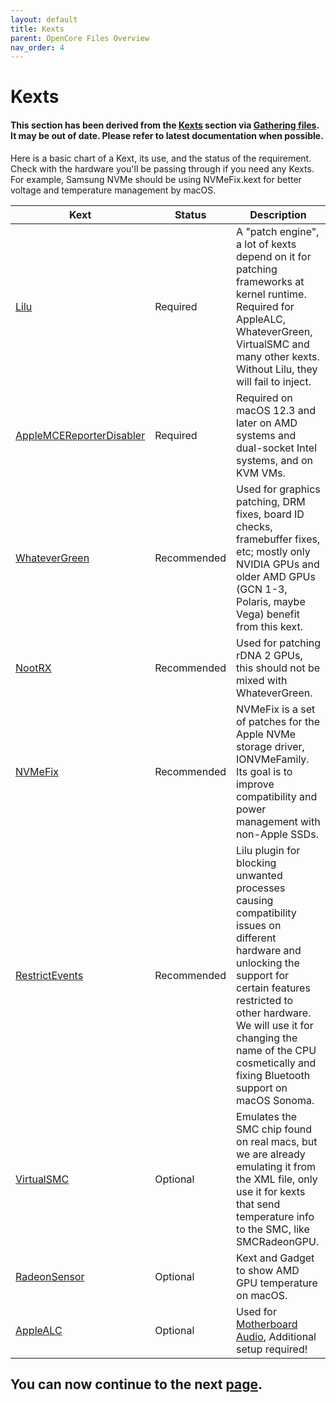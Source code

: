 ```yaml
---
layout: default
title: Kexts
parent: OpenCore Files Overview
nav_order: 4
---
```


# Kexts
#### This section has been derived from the <a href="https://dortania.github.io/OpenCore-Install-Guide/ktext.html#kexts">Kexts</a> section via <a href="https://dortania.github.io/OpenCore-Install-Guide/ktext.html">Gathering files</a>. It may be out of date. Please refer to latest documentation when possible.

Here is a basic chart of a Kext, its use, and the status of the requirement. Check with the hardware you'll be passing through if you need any Kexts. For example, Samsung NVMe should be using NVMeFix.kext for better voltage and temperature management by macOS.

| Kext  | Status | Description | 
| ----- | ----- | ----- |
| [Lilu](https://github.com/acidanthera/Lilu) | Required | A "patch engine", a lot of kexts depend on it for patching frameworks at kernel runtime. Required for AppleALC, WhateverGreen, VirtualSMC and many other kexts. Without Lilu, they will fail to inject. |
| [AppleMCEReporterDisabler](https://github.com/acidanthera/bugtracker/files/3703498/AppleMCEReporterDisabler.kext.zip) | Required | Required on macOS 12.3 and later on AMD systems and dual-socket Intel systems, and on KVM VMs. |
| [WhateverGreen](https://github.com/acidanthera/WhateverGreen) | Recommended | Used for graphics patching, DRM fixes, board ID checks, framebuffer fixes, etc; mostly only NVIDIA GPUs and older AMD GPUs (GCN 1-3, Polaris, maybe Vega) benefit from this kext. |
| [NootRX](https://github.com/ChefKissInc/NootRX) | Recommended | Used for patching rDNA 2 GPUs, this should not be mixed with WhateverGreen. |
| [NVMeFix](https://github.com/acidanthera/NVMeFix) | Recommended | NVMeFix is a set of patches for the Apple NVMe storage driver, IONVMeFamily. Its goal is to improve compatibility and power management with non-Apple SSDs. |
| [RestrictEvents](https://github.com/ExtremeXT/RestrictEvents) | Recommended | Lilu plugin for blocking unwanted processes causing compatibility issues on different hardware and unlocking the support for certain features restricted to other hardware. We will use it for changing the name of the CPU cosmetically and fixing Bluetooth support on macOS Sonoma. |
| [VirtualSMC](https://github.com/acidanthera/VirtualSMC) | Optional | Emulates the SMC chip found on real macs, but we are already emulating it from the XML file, only use it for kexts that send temperature info to the SMC, like SMCRadeonGPU. |
| [RadeonSensor](https://github.com/NootInc/RadeonSensor) | Optional | Kext and Gadget to show AMD GPU temperature on macOS. |
| [AppleALC](https://github.com/acidanthera/AppleALC) | Optional | Used for [Motherboard Audio](../../writeups/04-MotherboardAudio/index), Additional setup required! |

## You can now continue to the next <a href="../04-Tools">page</a>.
